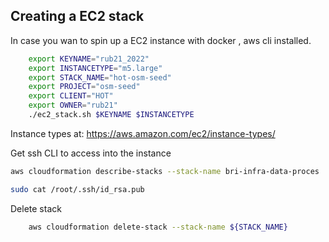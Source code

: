## Creating a EC2 stack

In case you wan to spin up a EC2 instance with docker , aws cli installed.

```bash
    export KEYNAME="rub21_2022"
    export INSTANCETYPE="m5.large"
    export STACK_NAME="hot-osm-seed"
    export PROJECT="osm-seed"
    export CLIENT="HOT"
    export OWNER="rub21"
    ./ec2_stack.sh $KEYNAME $INSTANCETYPE
```
Instance types at: https://aws.amazon.com/ec2/instance-types/


Get ssh CLI  to access into the instance

```sh
aws cloudformation describe-stacks --stack-name bri-infra-data-proces | jq .Stacks[0].Outputs[0].OutputValue

sudo cat /root/.ssh/id_rsa.pub
```


Delete stack


```bash
    aws cloudformation delete-stack --stack-name ${STACK_NAME}
```